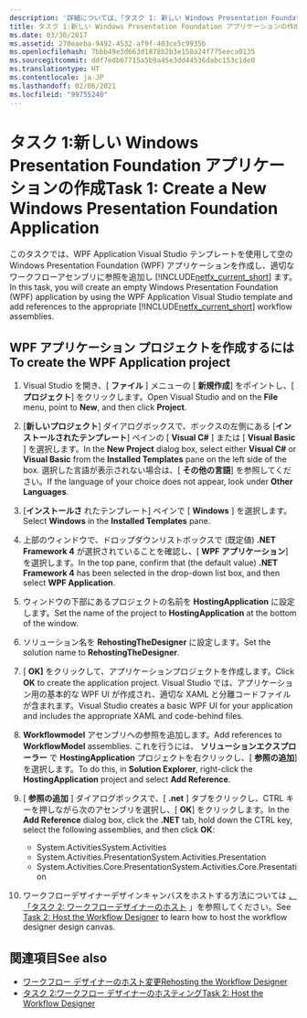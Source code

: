 ```yaml
---
description: '詳細については、「タスク 1: 新しい Windows Presentation Foundation アプリケーションを作成する」を参照してください。'
title: タスク 1:新しい Windows Presentation Foundation アプリケーションの作成
ms.date: 03/30/2017
ms.assetid: 270eaeba-9492-4532-af9f-403ce5c9935b
ms.openlocfilehash: 7bbb49e3d663d1878b2b3e150a24f775eeca0135
ms.sourcegitcommit: ddf7edb67715a5b9a45e3dd44536dabc153c1de0
ms.translationtype: HT
ms.contentlocale: ja-JP
ms.lasthandoff: 02/06/2021
ms.locfileid: "99755240"
---
```

# <a name="task-1-create-a-new-windows-presentation-foundation-application"></a><span data-ttu-id="ea280-103">タスク 1:新しい Windows Presentation Foundation アプリケーションの作成</span><span class="sxs-lookup"><span data-stu-id="ea280-103">Task 1: Create a New Windows Presentation Foundation Application</span></span>

<span data-ttu-id="ea280-104">このタスクでは、WPF Application Visual Studio テンプレートを使用して空の Windows Presentation Foundation (WPF) アプリケーションを作成し、適切なワークフローアセンブリに参照を追加し [!INCLUDE[netfx_current_short](../../../includes/netfx-current-short-md.md)] ます。</span><span class="sxs-lookup"><span data-stu-id="ea280-104">In this task, you will create an empty Windows Presentation Foundation (WPF) application by using the WPF Application Visual Studio template and add references to the appropriate [!INCLUDE[netfx_current_short](../../../includes/netfx-current-short-md.md)] workflow assemblies.</span></span>  
  
## <a name="to-create-the-wpf-application-project"></a><span data-ttu-id="ea280-105">WPF アプリケーション プロジェクトを作成するには</span><span class="sxs-lookup"><span data-stu-id="ea280-105">To create the WPF Application project</span></span>

1. <span data-ttu-id="ea280-106">Visual Studio を開き、[ **ファイル** ] メニューの [ **新規作成**] をポイントし、[ **プロジェクト**] をクリックします。</span><span class="sxs-lookup"><span data-stu-id="ea280-106">Open Visual Studio and on the **File** menu, point to **New**, and then click **Project**.</span></span>

2. <span data-ttu-id="ea280-107">[**新しいプロジェクト**] ダイアログボックスで、ボックスの左側にある [**インストールされたテンプレート**] ペインの [ **Visual C#** ] または [ **Visual Basic** ] を選択します。</span><span class="sxs-lookup"><span data-stu-id="ea280-107">In the **New Project** dialog box, select either **Visual C#** or **Visual Basic** from the **Installed Templates** pane on the left side of the box.</span></span> <span data-ttu-id="ea280-108">選択した言語が表示されない場合は、[ **その他の言語**] を参照してください。</span><span class="sxs-lookup"><span data-stu-id="ea280-108">If the language of your choice does not appear, look under **Other Languages**.</span></span>

3. <span data-ttu-id="ea280-109">[**インストールさ** れたテンプレート] ペインで [ **Windows** ] を選択します。</span><span class="sxs-lookup"><span data-stu-id="ea280-109">Select **Windows** in the **Installed Templates** pane.</span></span>

4. <span data-ttu-id="ea280-110">上部のウィンドウで、ドロップダウンリストボックスで (既定値) **.NET Framework 4** が選択されていることを確認し、[ **WPF アプリケーション**] を選択します。</span><span class="sxs-lookup"><span data-stu-id="ea280-110">In the top pane, confirm that (the default value) **.NET Framework 4** has been selected in the drop-down list box, and then select **WPF Application**.</span></span>

5. <span data-ttu-id="ea280-111">ウィンドウの下部にあるプロジェクトの名前を **HostingApplication** に設定します。</span><span class="sxs-lookup"><span data-stu-id="ea280-111">Set the name of the project to **HostingApplication** at the bottom of the window.</span></span>

6. <span data-ttu-id="ea280-112">ソリューション名を **RehostingTheDesigner** に設定します。</span><span class="sxs-lookup"><span data-stu-id="ea280-112">Set the solution name to **RehostingTheDesigner**.</span></span>

7. <span data-ttu-id="ea280-113">[ **OK]** をクリックして、アプリケーションプロジェクトを作成します。</span><span class="sxs-lookup"><span data-stu-id="ea280-113">Click **OK** to create the application project.</span></span> <span data-ttu-id="ea280-114">Visual Studio では、アプリケーション用の基本的な WPF UI が作成され、適切な XAML と分離コードファイルが含まれます。</span><span class="sxs-lookup"><span data-stu-id="ea280-114">Visual Studio creates a basic WPF UI for your application and includes the appropriate XAML and code-behind files.</span></span>

8. <span data-ttu-id="ea280-115">**Workflowmodel** アセンブリへの参照を追加します。</span><span class="sxs-lookup"><span data-stu-id="ea280-115">Add references to **WorkflowModel** assemblies.</span></span> <span data-ttu-id="ea280-116">これを行うには、 **ソリューションエクスプローラー** で **HostingApplication** プロジェクトを右クリックし、[ **参照の追加**] を選択します。</span><span class="sxs-lookup"><span data-stu-id="ea280-116">To do this, in **Solution Explorer**, right-click the **HostingApplication** project and select **Add Reference**.</span></span>

9. <span data-ttu-id="ea280-117">[ **参照の追加** ] ダイアログボックスで、[ **.net** ] タブをクリックし、CTRL キーを押しながら次のアセンブリを選択し、[ **OK**] をクリックします。</span><span class="sxs-lookup"><span data-stu-id="ea280-117">In the **Add Reference** dialog box, click the **.NET** tab, hold down the CTRL key, select the following assemblies, and then click **OK**:</span></span>

    - <span data-ttu-id="ea280-118">System.Activities</span><span class="sxs-lookup"><span data-stu-id="ea280-118">System.Activities</span></span>
    - <span data-ttu-id="ea280-119">System.Activities.Presentation</span><span class="sxs-lookup"><span data-stu-id="ea280-119">System.Activities.Presentation</span></span>
    - <span data-ttu-id="ea280-120">System.Activities.Core.Presentation</span><span class="sxs-lookup"><span data-stu-id="ea280-120">System.Activities.Core.Presentation</span></span>

10. <span data-ttu-id="ea280-121">ワークフローデザイナーデザインキャンバスをホストする方法については [、「タスク 2: ワークフローデザイナーのホスト](task-2-host-the-workflow-designer.md) 」を参照してください。</span><span class="sxs-lookup"><span data-stu-id="ea280-121">See [Task 2: Host the Workflow Designer](task-2-host-the-workflow-designer.md) to learn how to host the workflow designer design canvas.</span></span>

## <a name="see-also"></a><span data-ttu-id="ea280-122">関連項目</span><span class="sxs-lookup"><span data-stu-id="ea280-122">See also</span></span>

- [<span data-ttu-id="ea280-123">ワークフロー デザイナーのホスト変更</span><span class="sxs-lookup"><span data-stu-id="ea280-123">Rehosting the Workflow Designer</span></span>](rehosting-the-workflow-designer.md)
- [<span data-ttu-id="ea280-124">タスク 2:ワークフロー デザイナーのホスティング</span><span class="sxs-lookup"><span data-stu-id="ea280-124">Task 2: Host the Workflow Designer</span></span>](task-2-host-the-workflow-designer.md)
